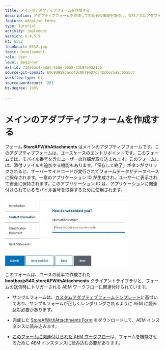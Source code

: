 ```yaml
---
title: メインのアダプティブフォームを作成する
description: アダプティブフォームを作成して申込者の情報を取得し、保存されたアダプティブフォームを取得する
feature: Adaptive Forms
type: Tutorial
activity: implement
version: 6.4,6.5
kt: 6552
thumbnail: 6552.jpg
topic: Development
role: User
level: Beginner
exl-id: 73de0ac4-ada6-4b8e-90a8-33b976032135
source-git-commit: b069d958bbcc40c0079e87d342db6c5e53055bc7
workflow-type: ht
source-wordcount: '201'
ht-degree: 100%

---
```


# メインのアダプティブフォームを作成する

フォーム **StoreAFWithAttachments** はメインのアダプティブフォームです。このアダプティブフォームは、ユースケースのエントリポイントです。このフォームでは、モバイル番号を含むユーザーの詳細が取り込まれます。このフォームには、添付ファイルを追加する機能もあります。「保存して終了」ボタンがクリックされると、サーバーサイドコードが実行されてフォームデータがデータベースに保存されます。一意のアプリケーション ID が生成され、ユーザーに表示されて安全に保持されます。このアプリケーション ID は、アプリケーションに関連付けられているモバイル番号を取得するために使用されます。

![メインのアプリケーションフォーム](assets/6552.JPG)

このフォームは、コースの前半で作成された **bootboxjs540,storeAFWithAttachments** クライアントライブラリと、フォームの送信時にトリガーされる AEM ワークフローに関連付けられています。


* サンプルフォームは、[カスタムアダプティブフォームテンプレート](assets/custom-template-with-page-component.zip)に基づいており、サンプルフォームが正しくレンダリングされるように AEM に読み込む必要があります。

* 完成した [StoreAfWithAttachments Form](assets/store-af-with-attachments-form.zip) をダウンロードして、AEM インスタンスに読み込みます。

* [このフォームに関連付けられた AEM ワークフロー](assets/workflow-model-store-af-with-attachments.zip)は、フォームを機能させるために AEM インスタンスに読み込む必要があります。
